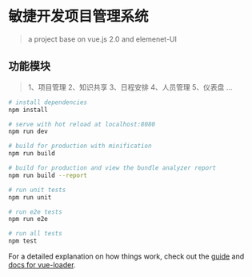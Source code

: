 # 敏捷开发项目管理系统

> a project base on vue.js 2.0 and elemenet-UI

## 功能模块
> 1、项目管理
> 2、知识共享
> 3、日程安排
> 4、人员管理
> 5、仪表盘
> ...

``` bash
# install dependencies
npm install

# serve with hot reload at localhost:8080
npm run dev

# build for production with minification
npm run build

# build for production and view the bundle analyzer report
npm run build --report

# run unit tests
npm run unit

# run e2e tests
npm run e2e

# run all tests
npm test
```

For a detailed explanation on how things work, check out the [guide](http://vuejs-templates.github.io/webpack/) and [docs for vue-loader](http://vuejs.github.io/vue-loader).
